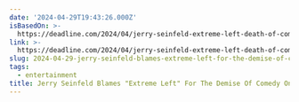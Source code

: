 ```yaml
---
date: '2024-04-29T19:43:26.000Z'
isBasedOn: >-
  https://deadline.com/2024/04/jerry-seinfeld-extreme-left-death-of-comedy-on-tv-1235898787/
link: >-
  https://deadline.com/2024/04/jerry-seinfeld-extreme-left-death-of-comedy-on-tv-1235898787/
slug: 2024-04-29-jerry-seinfeld-blames-extreme-left-for-the-demise-of-comedy-on-tv
tags:
  - entertainment
title: Jerry Seinfeld Blames "Extreme Left" For The Demise Of Comedy On TV
---
```


